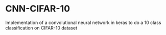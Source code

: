 # CNN-CIFAR-10
Implementation of a convolutional neural network in keras to do a 10 class classification on CIFAR-10 dataset 

